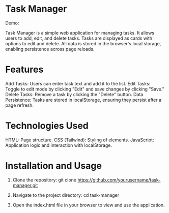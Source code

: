 # Task Manager

Demo: 

Task Manager is a simple web application for managing tasks. It allows users to add, edit, and delete tasks. Tasks are displayed as cards with options to edit and delete. All data is stored in the browser's local storage, enabling persistence across page reloads.

# Features
Add Tasks: Users can enter task text and add it to the list.
Edit Tasks: Toggle to edit mode by clicking "Edit" and save changes by clicking "Save."
Delete Tasks: Remove a task by clicking the "Delete" button.
Data Persistence: Tasks are stored in localStorage, ensuring they persist after a page refresh.

# Technologies Used
HTML: Page structure.
CSS (Tailwind): Styling of elements.
JavaScript: Application logic and interaction with localStorage.

# Installation and Usage
 1. Clone the repository:
    git clone https://github.com/yourusername/task-manager.git
    
 2. Navigate to the project directory:
    cd task-manager
 3. Open the index.html file in your browser to view and use the application.
